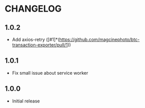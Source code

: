 # CHANGELOG

## 1.0.2

* Add axios-retry ([#1]*(https://github.com/magcinephoto/btc-transaction-exporter/pull/1))

## 1.0.1

* Fix small issue about service worker

## 1.0.0

* Initial release

